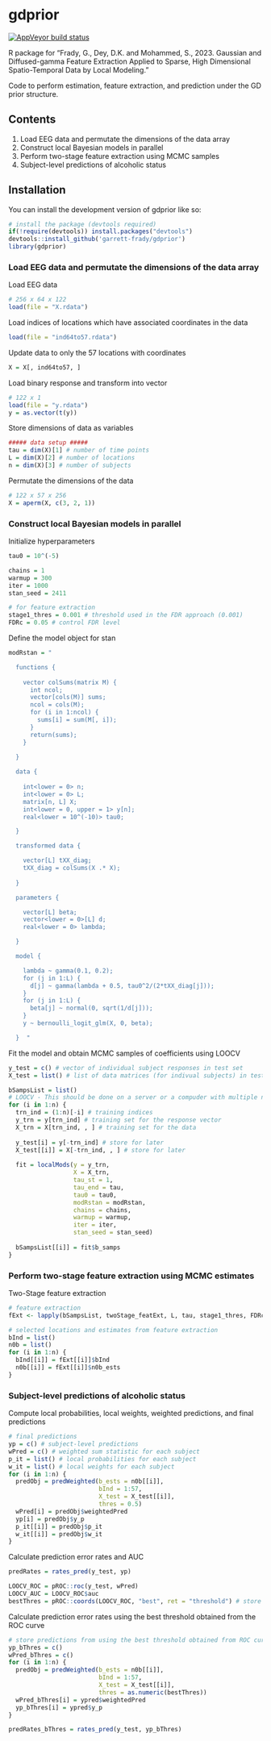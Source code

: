 
<!-- README.md is generated from README.Rmd. Please edit that file -->

# gdprior

<!-- badges: start -->
<!-- [![Travis build status](https://travis-ci.com/garrett-frady/gdprior.svg?branch=master)](https://travis-ci.com/garrett-frady/gdprior) -->

[![AppVeyor build
status](https://ci.appveyor.com/api/projects/status/github/garrett-frady/gdprior?branch=master&svg=true)](https://ci.appveyor.com/project/garrett-frady/gdprior)
<!-- badges: end -->

R package for “Frady, G., Dey, D.K. and Mohammed, S., 2023. Gaussian and
Diffused-gamma Feature Extraction Applied to Sparse, High Dimensional
Spatio-Temporal Data by Local Modeling.”

Code to perform estimation, feature extraction, and prediction under the
GD prior structure.

## Contents

1.  Load EEG data and permutate the dimensions of the data array
2.  Construct local Bayesian models in parallel
3.  Perform two-stage feature extraction using MCMC samples
4.  Subject-level predictions of alcoholic status

## Installation

You can install the development version of gdprior like so:

``` r
# install the package (devtools required)
if(!require(devtools)) install.packages("devtools")
devtools::install_github('garrett-frady/gdprior')
library(gdprior)
```

### Load EEG data and permutate the dimensions of the data array

Load EEG data

``` r
# 256 x 64 x 122
load(file = "X.rdata")
```

Load indices of locations which have associated coordinates in the data

``` r
load(file = "ind64to57.rdata")
```

Update data to only the 57 locations with coordinates

``` r
X = X[, ind64to57, ] 
```

Load binary response and transform into vector

``` r
# 122 x 1
load(file = "y.rdata")
y = as.vector(t(y))
```

Store dimensions of data as variables

``` r
##### data setup #####
tau = dim(X)[1] # number of time points
L = dim(X)[2] # number of locations
n = dim(X)[3] # number of subjects
```

Permutate the dimensions of the data

``` r
# 122 x 57 x 256
X = aperm(X, c(3, 2, 1))
```

### Construct local Bayesian models in parallel

Initialize hyperparameters

``` r
tau0 = 10^(-5)

chains = 1
warmup = 300
iter = 1000
stan_seed = 2411

# for feature extraction
stage1_thres = 0.001 # threshold used in the FDR approach (0.001)
FDRc = 0.05 # control FDR level 
```

Define the model object for stan

``` r
modRstan = "

  functions {
      
    vector colSums(matrix M) {
      int ncol;
      vector[cols(M)] sums;
      ncol = cols(M);
      for (i in 1:ncol) {
        sums[i] = sum(M[, i]);
      }
      return(sums);
    }
    
  }

  data {
    
    int<lower = 0> n;
    int<lower = 0> L;
    matrix[n, L] X;
    int<lower = 0, upper = 1> y[n];
    real<lower = 10^(-10)> tau0;

  }

  transformed data {

    vector[L] tXX_diag;
    tXX_diag = colSums(X .* X);
    
  }

  parameters {

    vector[L] beta; 
    vector<lower = 0>[L] d;
    real<lower = 0> lambda;

  }

  model {

    lambda ~ gamma(0.1, 0.2);
    for (j in 1:L) {
      d[j] ~ gamma(lambda + 0.5, tau0^2/(2*tXX_diag[j]));
    }
    for (j in 1:L) {
      beta[j] ~ normal(0, sqrt(1/d[j]));
    }
    y ~ bernoulli_logit_glm(X, 0, beta);

  }  "
```

Fit the model and obtain MCMC samples of coefficients using LOOCV

``` r
y_test = c() # vector of individual subject responses in test set
X_test = list() # list of data matrices (for indivual subjects) in test set

bSampsList = list()
# LOOCV - This should be done on a server or a compuder with multiple nodes. 
for (i in 1:n) {
  trn_ind = (1:n)[-i] # training indices
  y_trn = y[trn_ind] # training set for the response vector
  X_trn = X[trn_ind, , ] # training set for the data 
  
  y_test[i] = y[-trn_ind] # store for later
  X_test[[i]] = X[-trn_ind, , ] # store for later
  
  fit = localMods(y = y_trn, 
                  X = X_trn,
                  tau_st = 1,
                  tau_end = tau,
                  tau0 = tau0,
                  modRstan = modRstan,
                  chains = chains,
                  warmup = warmup,
                  iter = iter,
                  stan_seed = stan_seed)
               
  bSampsList[[i]] = fit$b_samps
}
```

### Perform two-stage feature extraction using MCMC estimates

Two-Stage feature extraction

``` r
# feature extraction
fExt <- lapply(bSampsList, twoStage_featExt, L, tau, stage1_thres, FDRc)

# selected locations and estimates from feature extraction
bInd = list()
n0b = list()
for (i in 1:n) {
  bInd[[i]] = fExt[[i]]$bInd
  n0b[[i]] = fExt[[i]]$n0b_ests
}
```

### Subject-level predictions of alcoholic status

Compute local probabilities, local weights, weighted predictions, and
final predictions

``` r
# final predictions
yp = c() # subject-level predictions
wPred = c() # weighted sum statistic for each subject
p_it = list() # local probabilities for each subject
w_it = list() # local weights for each subject
for (i in 1:n) {
  predObj = predWeighted(b_ests = n0b[[i]],
                         bInd = 1:57, 
                         X_test = X_test[[i]],
                         thres = 0.5)
  wPred[i] = predObj$weightedPred
  yp[i] = predObj$y_p
  p_it[[i]] = predObj$p_it
  w_it[[i]] = predObj$w_it
}
```

Calculate prediction error rates and AUC

``` r
predRates = rates_pred(y_test, yp)

LOOCV_ROC = pROC::roc(y_test, wPred)
LOOCV_AUC = LOOCV_ROC$auc
bestThres = pROC::coords(LOOCV_ROC, "best", ret = "threshold") # store best threshold
```

Calculate prediction error rates using the best threshold obtained from
the ROC curve

``` r
# store predictions from using the best threshold obtained from ROC curve
yp_bThres = c()
wPred_bThres = c()
for (i in 1:n) {
  predObj = predWeighted(b_ests = n0b[[i]],
                         bInd = 1:57,
                         X_test = X_test[[i]],
                         thres = as.numeric(bestThres))
  wPred_bThres[i] = ypred$weightedPred
  yp_bThres[i] = ypred$y_p
}

predRates_bThres = rates_pred(y_test, yp_bThres)
```
